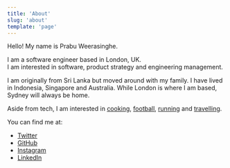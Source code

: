 ```yaml
---
title: 'About'
slug: 'about'
template: 'page'
---
```


Hello! My name is Prabu Weerasinghe.

I am a software engineer based in London, UK. </br>
I am interested in software, product strategy and engineering management.

I am originally from Sri Lanka but moved around with my family. I have lived in Indonesia, Singapore and Australia.
While London is where I am based, Sydney will always be home.

Aside from tech, I am interested in [cooking](/cooking), [football](http://www.arsenal.com), [running](/running) and [travelling](/photos).

You can find me at:

- [Twitter](http://www.twitter.com/prabz)
- [GitHub](http://www.github.com/prabuw)
- [Instagram](http://www.instagram.com/prabu84)
- [LinkedIn](http://www.linkedin.com/prabuw)
